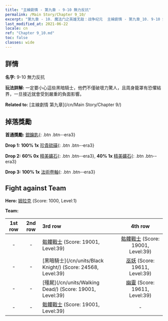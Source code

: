 ```yaml
---
title: "主線劇情 - 第九章 - 9-10 無力反抗"
permalink: /Main Story/Chapter 9_10/
excerpt: "第九章 - 10. 魔法门之英雄无敌：战争纪元  主線劇情 - 第九章_10. 9-10 無力反抗"
last_modified_at: 2021-06-22
locale: cn
ref: "Chapter 9_10.md"
toc: false
classes: wide
---
```


## 詳情

 **名字:** 9-10 無力反抗

 **玩法詳解:** 一定要小心這些黑暗騎士，他們不僅破壞力驚人，且周身籠罩有恐懼結界，一旦接近就會受到嚴重的負面影響。

 **Related to:** [主線劇情 第九章](/cn/Main Story/Chapter 9/)

## 掉落獎勵

 **首通獎勵:** [銀鑰匙](/cn/Items/con_693/){: .btn .btn--era3}

 **Drop 1:** **100% 1x** [珍貴硫磺](/cn/Items/mat_29/){: .btn .btn--era3}

 **Drop 2:** **60% 0x** [精美礦石](/cn/Items/mat_19/){: .btn .btn--era3}, **40% 1x** [精美礦石](/cn/Items/mat_19/){: .btn .btn--era3}

 **Drop 3:** **100% 1x** [法術卷軸](/cn/Items/con_694/){: .btn .btn--era3}


## Fight against Team
 **Hero:** [姆拉克](/cn/heroes/Mullich/) (Score: 1000, Level:1)

 **Team:**


  | 1st row | 2nd row | 3rd row | 4th row |
  |:----:|:----:|:----|:----:|
  | - | - | [骷髏戰士](/cn/units/Skeleton/) (Score: 19001, Level:39)  | [骷髏戰士](/cn/units/Skeleton/) (Score: 19001, Level:39)  |
  | - | - | [黑暗騎士](/cn/units/Black Knight/) (Score: 24568, Level:39)  | [巫妖](/cn/units/Lich/) (Score: 19611, Level:39)  |
  | - | - | [殭屍](/cn/units/Walking Dead/) (Score: 19001, Level:39)  | [幽靈](/cn/units/Wight/) (Score: 19611, Level:39)  |
  | - | - | [骷髏戰士](/cn/units/Skeleton/) (Score: 19001, Level:39)  | - |


